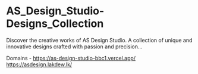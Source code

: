 # AS_Design_Studio-Designs_Collection
Discover the creative works of AS Design Studio. A collection of unique and innovative designs crafted with passion and precision...

Domains - https://as-design-studio-bbc1.vercel.app/
          https://asdesign.lakdew.lk/
